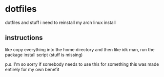 # dotfiles
dotfiles and stuff i need to reinstall my arch linux install

## instructions
like copy everything into the home directory
and then like idk man, run the package install script (stuff is missing)

p.s. I'm so sorry if somebody needs to use this for something this was made entirely for my own benefit
